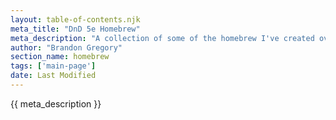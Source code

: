 ```yaml
---
layout: table-of-contents.njk
meta_title: "DnD 5e Homebrew"
meta_description: "A collection of some of the homebrew I've created over the years for DnD. Mostly subclasses, but I'm adding things frequently."
author: "Brandon Gregory"
section_name: homebrew
tags: ['main-page']
date: Last Modified
---
```


{{ meta_description }}